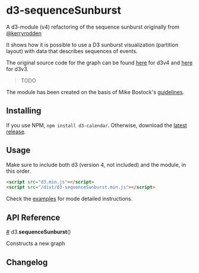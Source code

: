 # d3-sequenceSunburst

A d3-module (v4) refactoring of the sequence sunburst originally from [@kerryrodden](https://github.com/kerryrodden)

It shows how it is possible to use a D3 sunburst visualization (partition layout) with data that describes sequences of events.

The original source code for the graph can be found [here](https://bl.ocks.org/kerryrodden/766f8f6d31f645c39f488a0befa1e3c8) 
for d3v4 and [here](https://bl.ocks.org/kerryrodden/7090426) for d3v3.

> TODO

The module has been created on the basis of Mike Bostock's [guidelines](https://bost.ocks.org/mike/d3-plugin/).


## Installing

If you use NPM, `npm install d3-calendar`. Otherwise, download the [latest release](https://github.com/vanch3d/d3-sequenceSunburst/releases/latest). 

## Usage

Make sure to include both d3 (version 4, not included) and the module, in this order.
```html
<script src="d3.min.js"></script>
<script src="/dist/d3-sequenceSunburst.min.js"></script>
```

Check the [examples](https://github.com/vanch3d/d3-sequenceSunburst/tree/master/examples) 
for mode detailed instructions.

## API Reference

<a href="#d3_sequenceSunburst" name="d3_sequenceSunburst">#</a> d3.<b>sequenceSunburst</b>()

Constructs a new graph

## Changelog 
